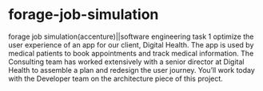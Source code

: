 # forage-job-simulation

forage job simulation(accenture)||software engineering
task 1
optimize the user experience of an app for our client, Digital Health. The app is used by medical patients to book appointments and track medical information. The Consulting team has worked extensively with a senior director at Digital Health to assemble a plan and redesign the user journey. You’ll work today with the Developer team on the architecture piece of this project. 

